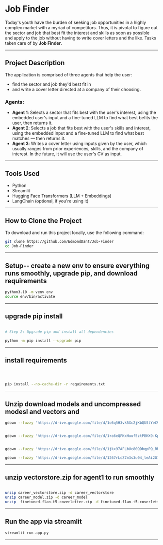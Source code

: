 # Job Finder

Today's youth have the burden of seeking job opportunities in a highly complex market with a myriad of competitors. Thus, it is pivotal to figure out the sector and job that best fit the interest and skills as soon as possible and apply to the job without having to write cover letters and the like. Tasks taken care of by **Job Finder**.

---

## Project Description

The application is comprised of three agents that help the user:

- find the sector and job they'd best fit in
- and write a cover letter directed at a company of their choosing.

### Agents:

- **Agent 1**: Selects a sector that fits best with the user's interest, using the embedded user's input and a fine-tuned LLM to find what best befits the user, then returns it.
- **Agent 2**: Selects a job that fits best with the user's skills and interest, using the embedded input and a fine-tuned LLM to find what best matches — then returns it.
- **Agent 3**: Writes a cover letter using inputs given by the user, which usually ranges from prior experiences, skills, and the company of interest. In the future, it will use the user's CV as input.

---

## Tools Used

- Python
- Streamlit
- Hugging Face Transformers (LLM + Embeddings)
- LangChain (optional, if you're using it)




---

## How to Clone the Project

To download and run this project locally, use the following command:

```bash
git clone https://github.com/EdmondDant/Job-Finder
cd Job-Finder 
```

---





## Setup-- create a new env to ensure everything runs smoothly, upgrade pip, and download requirements

```bash
python3.10 -m venv env
source env/bin/activate
```




---
## upgrade pip install
```bash 

# Step 2: Upgrade pip and install all dependencies

python -m pip install --upgrade pip

```
---
## install requirements
```bash 



pip install --no-cache-dir -r requirements.txt

```
---

## Unzip download models and uncompressed modesl and vectors and  

```bash
gdown --fuzzy "https://drive.google.com/file/d/1o6q5H3vk5Xc2jKbQUStYeC92dZWcB5rF/view?usp=sharing"


gdown --fuzzy "https://drive.google.com/file/d/1ra6eQFKxHuuf5ztPBHX9-Kpa4zCFrIUS/view?usp=sharing"


gdown --fuzzy "https://drive.google.com/file/d/1jkx97AFLbUc80QDbqpPQ_RMBYFXDoA9a/view?usp=sharing"

gdown --fuzzy "https://drive.google.com/file/d/1267rLcZ7m3s3u04_leAi2G1x4xml9FsW/view?usp=sharing"

```
---
## unzip vectorstore.zip for agent1 to run smoothly
```bash

unzip career_vectorstore.zip -d career_vectorstore
unzip career_model.zip -d career_model
unzip  finetuned-flan-t5-coverletter.zip -d finetuned-flan-t5-coverletter

```


---



## Run the app via streamlit
```bash
streamlit run app.py

```

---